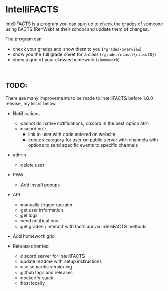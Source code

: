 # IntelliFACTS
IntelliFACTS is a program you can spin up to check the grades of someone using FACTS (RenWeb) at their school and update them of changes.

The program can
* check your grades and show them to you (`/grades/overview`)
* show you the full grade sheet for a class (`/grades/class/{classID}`)
* show a grid of your classes homework (`/homework`)

<br />

## TODO:

There are many improvements to be made to IntelliFACTS before 1.0.0 release, my list is below.

* Notifications
  * cannot do native notifications, discord is the best option atm
  * discord bot:
      * link to user with code entered on website
      * creates category for user on public server with channels with options to send specific events to specific channels

* admin
  * delete user

* PWA
  * Add install popups

* API
  * manually trigger updater
  * get user information
  * get logs
  * send notifications
  * get grades / interact with facts api via IntelliFACTS methods

* Add homework grid

* Release oriented
  * discord server for IntelliFACTS
  * update readme with setup instructions
  * use semantic versioning
  * github tags and releases
  * dockerify stack
  * host locally